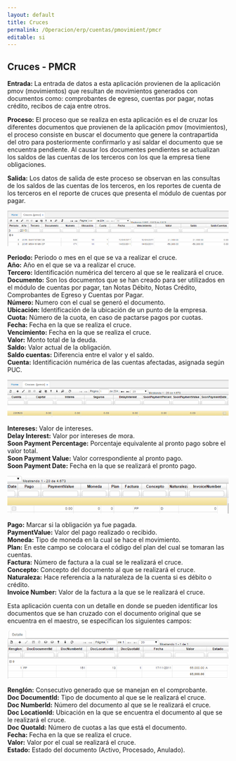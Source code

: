 ```yaml
---
layout: default
title: Cruces
permalink: /Operacion/erp/cuentas/pmovimient/pmcr
editable: si
---
```


## Cruces - PMCR

**Entrada:** La entrada de datos a esta aplicación provienen de la aplicación pmov (movimientos) que resultan de movimientos generados con documentos como: comprobantes de egreso, cuentas por pagar, notas crédito, recibos de caja entre otros.  

**Proceso:** El proceso que se realiza en esta aplicación es el de cruzar los diferentes documentos que provienen de la aplicación pmov (movimientos), el proceso consiste en buscar el documento que genere la contrapartida del otro para posteriormente confirmarlo y así  saldar el documento que se encuentra pendiente. Al causar los documentes pendientes se actualizan los saldos de las cuentas de los terceros con los que la empresa tiene obligaciones.  

**Salida:** Los datos de salida de este proceso se observan en las consultas de los saldos de las cuentas de los terceros, en los reportes  de cuenta de los terceros en el reporte de cruces que presenta el módulo de cuentas por pagar.  

![](PMCR1.png)

**Periodo:** Periodo o mes en el que se va a realizar el cruce.  
**Año:** Año en el que se va a realizar el cruce.  
**Tercero:** Identificación numérica del tercero al que se le realizará el cruce.  
**Documento:** Son los documentos que se han creado para ser utilizados en el módulo de cuentas por pagar, tan Notas Débito, Notas Crédito, Comprobantes de Egreso y Cuentas por Pagar.  
**Número:** Numero con el cual se generó el documento.  
**Ubicación:** Identificación de la ubicación de un punto de la empresa.  
**Cuota:** Número de la cuota, en caso de pactarse pagos por cuotas.  
**Fecha:** Fecha en la que se realiza el cruce.  
**Vencimiento:** Fecha en la que se realiza el cruce.  
**Valor:** Monto total de la deuda.  
**Saldo:** Valor actual de la obligación.  
**Saldo cuentas:** Diferencia entre el valor y el saldo.  
**Cuenta:** Identificación numérica de las cuentas afectadas, asignada según PUC.  

![](PMCR2.png)

**Intereses:** Valor de intereses.  
**Delay Interest:** Valor por intereses de mora.  
**Soon Payment Percentage:** Porcentaje equivalente al pronto pago sobre el valor total.  
**Soon Payment Value:** Valor correspondiente al pronto pago.  
**Soon Payment Date:** Fecha en la que se realizará el pronto pago.  

![](PMCR3.png)

**Pago:** Marcar si la obligación ya fue pagada.  
**PaymentValue:** Valor del pago realizado o recibido.  
**Moneda:** Tipo de moneda en la cual se hace el movimiento.  
**Plan:** En este campo se colocara el código del plan del cual se tomaran las cuentas.  
**Factura:** Número de factura a la cual se le realizará el cruce.  
**Concepto:** Concepto del documento al que se realizará el cruce.  
**Naturaleza:** Hace referencia a la naturaleza de la cuenta si es débito o crédito.  
**Invoice Number:** Valor de la factura a la que se le realizará el cruce.  

Esta aplicación cuenta con un detalle en donde se pueden identificar los documentos que se han cruzado con el documento original que se encuentra en el maestro, se especifican los siguientes campos:  

![](PMCR4.png)

**Renglón:** Consecutivo generado que se manejan en el comprobante.  
**Doc Documentld:** Tipo de documento al que se le realizará el cruce.  
**Doc Numberld:** Número del documento al que se le realizará el cruce.  
**Doc Locationld:** Ubicación en la que se encuentra el documento al que se le realizará el cruce.  
**Doc Quotald:** Número de cuotas a las que está el documento.  
**Fecha:** Fecha en la que se realiza el cruce.  
**Valor:** Valor por el cual se realizará el cruce.  
**Estado:** Estado del documento (Activo, Procesado, Anulado).  




